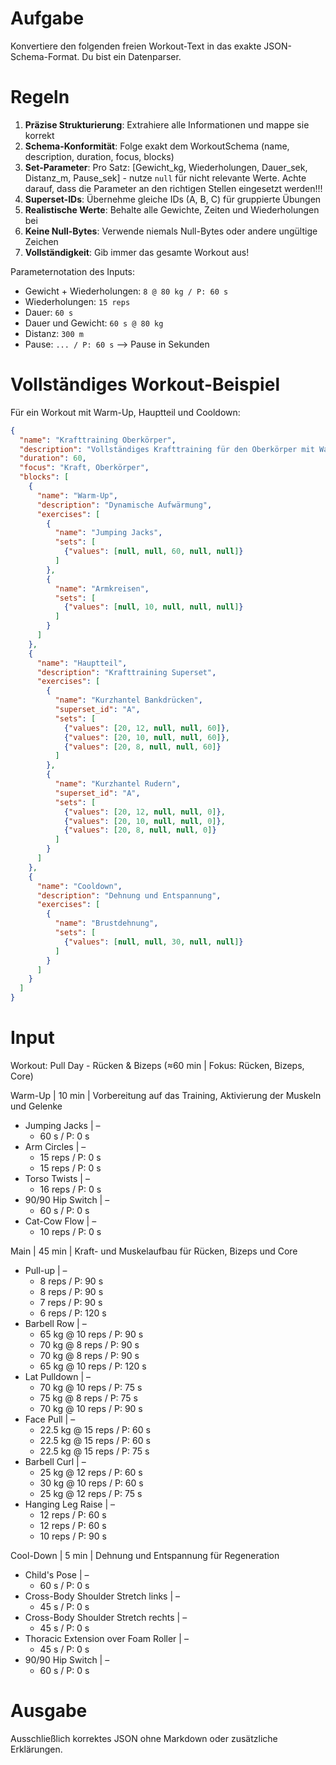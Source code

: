 # Aufgabe
Konvertiere den folgenden freien Workout-Text in das exakte JSON-Schema-Format. Du bist ein Datenparser.

# Regeln
1. **Präzise Strukturierung**: Extrahiere alle Informationen und mappe sie korrekt
2. **Schema-Konformität**: Folge exakt dem WorkoutSchema (name, description, duration, focus, blocks)
3. **Set-Parameter**: Pro Satz: [Gewicht_kg, Wiederholungen, Dauer_sek, Distanz_m, Pause_sek] - nutze `null` für nicht relevante Werte. Achte darauf, dass die Parameter an den richtigen Stellen eingesetzt werden!!!
4. **Superset-IDs**: Übernehme gleiche IDs (A, B, C) für gruppierte Übungen
5. **Realistische Werte**: Behalte alle Gewichte, Zeiten und Wiederholungen bei
6. **Keine Null-Bytes**: Verwende niemals Null-Bytes oder andere ungültige Zeichen
7. **Vollständigkeit**: Gib immer das gesamte Workout aus!

Parameternotation des Inputs:
- Gewicht + Wiederholungen: `8 @ 80 kg / P: 60 s`
- Wiederholungen: `15 reps`
- Dauer: `60 s`
- Dauer und Gewicht: `60 s @ 80 kg`
- Distanz: `300 m`
- Pause: `... / P: 60 s` --> Pause in Sekunden


# Vollständiges Workout-Beispiel
Für ein Workout mit Warm-Up, Hauptteil und Cooldown:
```json
{
  "name": "Krafttraining Oberkörper",
  "description": "Vollständiges Krafttraining für den Oberkörper mit Warm-Up und Cooldown",
  "duration": 60,
  "focus": "Kraft, Oberkörper",
  "blocks": [
    {
      "name": "Warm-Up",
      "description": "Dynamische Aufwärmung",
      "exercises": [
        {
          "name": "Jumping Jacks",
          "sets": [
            {"values": [null, null, 60, null, null]}
          ]
        },
        {
          "name": "Armkreisen",
          "sets": [
            {"values": [null, 10, null, null, null]}
          ]
        }
      ]
    },
    {
      "name": "Hauptteil",
      "description": "Krafttraining Superset",
      "exercises": [
        {
          "name": "Kurzhantel Bankdrücken",
          "superset_id": "A",
          "sets": [
            {"values": [20, 12, null, null, 60]},
            {"values": [20, 10, null, null, 60]},
            {"values": [20, 8, null, null, 60]}
          ]
        },
        {
          "name": "Kurzhantel Rudern",
          "superset_id": "A",
          "sets": [
            {"values": [20, 12, null, null, 0]},
            {"values": [20, 10, null, null, 0]},
            {"values": [20, 8, null, null, 0]}
          ]
        }
      ]
    },
    {
      "name": "Cooldown",
      "description": "Dehnung und Entspannung",
      "exercises": [
        {
          "name": "Brustdehnung",
          "sets": [
            {"values": [null, null, 30, null, null]}
          ]
        }
      ]
    }
  ]
}
```

# Input
Workout: Pull Day - Rücken & Bizeps (≈60 min | Fokus: Rücken, Bizeps, Core)

Warm-Up | 10 min | Vorbereitung auf das Training, Aktivierung der Muskeln und Gelenke
- Jumping Jacks | –
    - 60 s / P: 0 s
- Arm Circles | –
    - 15 reps / P: 0 s
    - 15 reps / P: 0 s
- Torso Twists | –
    - 16 reps / P: 0 s
- 90/90 Hip Switch | –
    - 60 s / P: 0 s
- Cat-Cow Flow | –
    - 10 reps / P: 0 s

Main | 45 min | Kraft- und Muskelaufbau für Rücken, Bizeps und Core
- Pull-up | –
    - 8 reps / P: 90 s
    - 8 reps / P: 90 s
    - 7 reps / P: 90 s
    - 6 reps / P: 120 s
- Barbell Row | –
    - 65 kg @ 10 reps / P: 90 s
    - 70 kg @ 8 reps / P: 90 s
    - 70 kg @ 8 reps / P: 90 s
    - 65 kg @ 10 reps / P: 120 s
- Lat Pulldown | –
    - 70 kg @ 10 reps / P: 75 s
    - 75 kg @ 8 reps / P: 75 s
    - 70 kg @ 10 reps / P: 90 s
- Face Pull | –
    - 22.5 kg @ 15 reps / P: 60 s
    - 22.5 kg @ 15 reps / P: 60 s
    - 22.5 kg @ 15 reps / P: 75 s
- Barbell Curl | –
    - 25 kg @ 12 reps / P: 60 s
    - 30 kg @ 10 reps / P: 60 s
    - 25 kg @ 12 reps / P: 75 s
- Hanging Leg Raise | –
    - 12 reps / P: 60 s
    - 12 reps / P: 60 s
    - 10 reps / P: 90 s

Cool-Down | 5 min | Dehnung und Entspannung für Regeneration
- Child's Pose | –
    - 60 s / P: 0 s
- Cross-Body Shoulder Stretch links | –
    - 45 s / P: 0 s
- Cross-Body Shoulder Stretch rechts | –
    - 45 s / P: 0 s
- Thoracic Extension over Foam Roller | –
    - 45 s / P: 0 s
- 90/90 Hip Switch | –
    - 60 s / P: 0 s

# Ausgabe
Ausschließlich korrektes JSON ohne Markdown oder zusätzliche Erklärungen. 